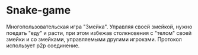 # Snake-game
Многопользовательская игра "Змейка". Управляя своей змейкой, нужно поедать "еду" и расти, при этом избежав столкновения с "телом" своей змейки и со змейками, управляемыми другими игроками. Протокол использует p2p соединение.
